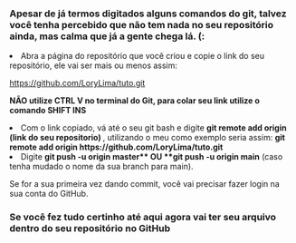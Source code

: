 <h3>Apesar de já termos digitados alguns comandos do git, talvez você tenha percebido que não tem nada no seu repositório ainda, mas calma que já a gente chega lá. (:</h3>

<li> Abra a página do repositório que você criou e copie o link do seu repositório, ele vai ser mais ou menos assim:

https://github.com/LoryLima/tuto.git

<strong>NÃO utilize CTRL V no terminal do Git, para colar seu link utilize o comando SHIFT INS</strong>

<li> Com o link copiado, vá até o seu git bash e digite <strong>git remote add origin (link do seu repositorio) </strong>, utilizando o meu como exemplo seria assim: <strong> git remote add origin https://github.com/LoryLima/tuto.git </strong>


<li> Digite <strong>git push -u origin master** OU **git push -u origin main</strong> (caso tenha mudado o nome da sua branch para main).



Se for a sua primeira vez dando commit, você vai precisar fazer login na sua conta do GitHub.



<h3>Se você fez tudo certinho até aqui agora vai ter seu arquivo dentro do seu repositório no GitHub </h3>


